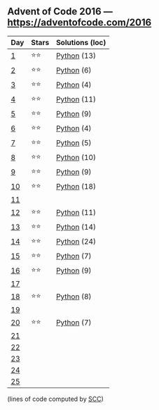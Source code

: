 ## Advent of Code 2016 — https://adventofcode.com/2016

 | Day | Stars | Solutions (loc) |
 |-----|-------|-----------------|
 | [1](https://adventofcode.com/2016/day/1)   | ⭐⭐| [Python](/aoc2016/01/solution.py) (13) |
 | [2](https://adventofcode.com/2016/day/2)   | ⭐⭐| [Python](/aoc2016/02/solution.py) (6) |
 | [3](https://adventofcode.com/2016/day/3)   | ⭐⭐| [Python](/aoc2016/03/solution.py) (4) |
 | [4](https://adventofcode.com/2016/day/4)   | ⭐⭐| [Python](/aoc2016/04/solution.py) (11) |
 | [5](https://adventofcode.com/2016/day/5)   | ⭐⭐| [Python](/aoc2016/05/solution.py) (9) |
 | [6](https://adventofcode.com/2016/day/6)   | ⭐⭐| [Python](/aoc2016/06/solution.py) (4) |
 | [7](https://adventofcode.com/2016/day/7)   | ⭐⭐| [Python](/aoc2016/07/solution.py) (5) |
 | [8](https://adventofcode.com/2016/day/8)   | ⭐⭐| [Python](/aoc2016/08/solution.py) (10) |
 | [9](https://adventofcode.com/2016/day/9)   | ⭐⭐| [Python](/aoc2016/09/solution.py) (9) |
 | [10](https://adventofcode.com/2016/day/10) | ⭐⭐| [Python](/aoc2016/10/solution.py) (18) |
 | [11](https://adventofcode.com/2016/day/11) | | |
 | [12](https://adventofcode.com/2016/day/12) | ⭐⭐| [Python](/aoc2016/12/solution.py) (11) |
 | [13](https://adventofcode.com/2016/day/13) | ⭐⭐| [Python](/aoc2016/13/solution.py) (14) |
 | [14](https://adventofcode.com/2016/day/14) | ⭐⭐| [Python](/aoc2016/14/solution.py) (24) |
 | [15](https://adventofcode.com/2016/day/15) | ⭐⭐| [Python](/aoc2016/15/solution.py) (7) |
 | [16](https://adventofcode.com/2016/day/16) | ⭐⭐| [Python](/aoc2016/16/solution.py) (9) |
 | [17](https://adventofcode.com/2016/day/17) | | |
 | [18](https://adventofcode.com/2016/day/18) | ⭐⭐| [Python](/aoc2016/18/solution.py) (8) |
 | [19](https://adventofcode.com/2016/day/19) | | |
 | [20](https://adventofcode.com/2016/day/20) | ⭐⭐| [Python](/aoc2016/20/solution.py) (7) |
 | [21](https://adventofcode.com/2016/day/21) | | |
 | [22](https://adventofcode.com/2016/day/22) | | |
 | [23](https://adventofcode.com/2016/day/23) | | |
 | [24](https://adventofcode.com/2016/day/24) | | |
 | [25](https://adventofcode.com/2016/day/25) | | |

(lines of code computed by [SCC](https://github.com/boyter/scc))
